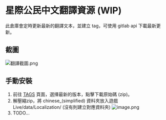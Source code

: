 # 星際公民中文翻譯資源 (WIP)
此倉庫會定時更新最新的翻譯文本，並建立 tag，可使用 gitlab api 下載最新更新。

## 截圖
![翻譯截圖.png](https://s2.loli.net/2023/09/23/ePVw9Hzkn3pJgsF.png)

## 手動安裝
1. 前往 [TAGS](https://github.com/StarCitizenToolBox/LocalizationData/tags) 頁面，選擇最新的版本，點擊下載原始碼 (zip)。
2. 解壓縮zip，將 chinese_(simplified) 資料夾放入遊戲 Live/data/Localization/ (沒有則建立對應資料夾)
    ![image.png](https://s2.loli.net/2023/09/23/jgiuyWqlUamOAvG.png)
3. TODO...

